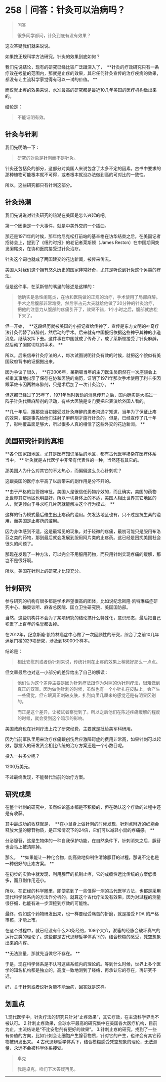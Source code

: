 # 258｜问答：针灸可以治病吗？

> 问答
> 
> 很多同学都问，针灸到底有没有效果？

这次答疑我们就来说说。

如果按正规科学方法研究，针灸的效果到底如何？

我们先说结论，现有的研究已经比较广泛跟深入了，  **针灸的疗效研究只有一条疗效在考量的范围内，那就是止疼的效果，其它任何针灸宣传的治疗疾病的效果，都没有让主流科学家觉得有可以一试的价值。 **

而仅就止疼的效果来说，水准最高的研究都是最近10几年美国的医疗机构做出来的。

结论是：

> 不能证明有效。

## 针灸与针刺

我们先明确一下：

> 研究的对象是针刺而不是针灸。

针灸还包括灸的部分，这部分对美国人来说包含了太多不定的因素。古书中要求的那种植物可能根本就不可得，或者根本就没办法做到高的可对比的一致性。

所以，这些研究都只有针刺这部分。

## 针灸热潮

我们先说说对针灸研究的热潮在美国是怎么兴起的吧。

第一个因素是一个大事件，就是中美外交的一个插曲。

那还是1971年的时候，那年给尼克松打前站的基辛格在访华结束之后，在美国记者招待会上，提到了《纽约时报》的老记者莱斯顿（James Reston）在中国期间突发阑尾炎，在协和医院接受过针灸治疗。

针灸这个词也就成了两国建交的花边新闻，被传来传去。

美国人对我们这个拥有悠久历史的国家非常好奇，尤其是听说到针灸这个另类的疗法。

但是这件事，在莱斯顿的嘴里的陈述是这样的：

> 他确实是急性阑尾炎，在协和医院做的正规的治疗，手术使用了局部麻醉。手术之后腹部非常难受，然后李占元大夫就给他做了20分钟的针灸治疗，把他的注意力从腹部的疼痛引开了，效果不错，1个小时之后，腹部就放松下来了。

但一开始，  **这段经历就被美国的小报记者给传神了，宣传是东方文明的神奇疗法针灸代替了麻醉剂，然后动的手术。后来就有中国报纸依据这些神乎其神的小道消息，继续发挥下去。这件事在中国就成了传奇了，成了莱斯顿接受了针灸麻醉，然后动了阑尾切除的手术。 **

所以，后来信奉针灸疗法的人，每次试图说明针灸有效的时候，就把这个貌似有美国政府背书的证据搬出来。

因为争议了很久，  **在2006年，莱斯顿当年的主刀医生吴蔚然在一次座谈会上郑重其事地出示了保存在协和医院的病历，证明了1971年那次手术使用了利卡多因跟苯佐卡因两种麻醉剂，只是术后加了一次针灸治疗。 **

但这都已经过了35年了，1971年当时轰动的消息传开之后，国内确实是大搞过一阵子针灸代替麻醉剂的活动，有些大医院是专门要把它表演给外国人看的。

 **几十年后，跟那些当初接受过针灸麻醉的患者沟通才知道，当年为了保证止疼的效果，都是事先给他们注射了麻醉剂才施行针灸的。但是，已经宣传了几十年了，影响覆盖面足够大，所以很多人真的相信了这些外交的花边新闻。 **

## 美国研究针刺的真相

 **各个国家跟地区，尤其是医疗知识落后的地区，都有古代医学掺杂在医疗体系当中。 ** 针灸就是古代医学中非常有代表性的一种，当然还有其它的。

那美国人为什么对其它的不太热心，而偏偏这么关心针刺呢？

这跟美国的医疗水平高了以后带来的副作用是分不开的。

 **由于严格的监管跟审批，美国人是很信任药物疗效的，而且确实，美国的药物比世界其它地区也明显好，所以一切身体上的不适，美国人相比世界其它地区的人，就更倾向于寻求吃几片药就能解决这个行为模式。 **

这样的行为模式最后催生出止疼药的滥用。欠发达地区也有，只不过是抗生素的滥用，而美国是止疼药的滥用。

因为身体感到不适，这是最常见的现象。对于轻微的疼痛，最初可能只是服用布洛芬之类的药物，那到最后就会发展到服用阿片类的止疼药。这已经是困扰美国社会很久的问题了。

那现在发现了一种方法，可以完全不用服用药物，而只用针刺实现疼痛的缓解，那岂不是很好啊。

所以，美国在针刺上的研究才比较充分。

## 针刺研究

参与研究的机构有很多都是学术声望很高的团体，比如说纪念斯隆·凯特琳癌症研究中心、梅奥诊所、麻省总医院、国立卫生研究院、美国国防部。

当然，这些机构并不会为了某项研究的结论搞什么特殊化，意识形态，最后把自己积累了上百年的名誉都丢掉。

在2012年，纪念斯隆·凯特林癌症中心做了一次回顾性的研究，综合了之前10几年满足门槛的29项研究，涉及到18000个样本。

结论是：

> 相比安慰剂或者伪针刺来说，传统针刺在止疼的效果上稍微好那么一点点。

但文章最后也对这一小部分的差异给出了自己的解读：

> 他们认为这个差异主要是因为针刺疗法跟作为对照的伪针刺疗法，很难做到真正的双盲。因为做伪针刺的时候，虽然也有一个小针扎在皮肤上，会产生一些痛觉，但它跟真正刺破皮肤，扎到肉里几厘米的感觉还是有明显区别的。
> 
> 
> 
> 而正是这个差异，让被试者察觉到了。所以之后他们在陈述疼痛缓解的程度的时候，就会受到这个暗示的影响。

美国政府也在针刺疗法上花了研究经费，主要就是批给美军科研用。

因为当前军队里用来治疗疼痛跟创伤后应激障碍症的费用非常高，如果针刺可以起效，那投入的研发资金相比传统的治疗方案还是一个小数目呢。

投入一共多少呢？

1200万美元。

不过最终发现，不能替代当前的治疗方案。

## 研究成果

在整个针刺的研究中，虽然结论基本都是不积极的，但在确认这个疗效的过程中还是有收获。

其中最成功的收获就是，  **在小鼠身上做针刺的时候发现，针刺点附近的细胞会释放大量的腺苷物质，是正常情况下的24倍，它们可以减轻小鼠的疼痛感。 **

分泌腺苷，这是生物体的一种自我保护功能，在自然条件下，针刺消失之后，腺苷也会马上被清除掉。

那么，  **如果能让一种化合物，能高效地抑制住清除腺苷的过程，那说不定也是一种很好的止疼方案。 **

在初步的实验中就发现，利用腺苷的机制止疼，它的成瘾性远比传统的方案低很多，而且副作用还小。

所以，在正经的科学圈里，即便拿到了一些值得一测的古代医学方法，也都是采用现代科学体系内的方法作分析的。就算这个古代疗法没有效果，因为对过程的测量很仔细，也能有进一步深挖到疗效的可能性。

最终，假如这个药物研发出来，也一样要经受痛苦的折磨，就是接受 FDA 的严格审核，才能上市。

在这个过程中，就已经没有什么20条经络，108个大穴，淤塞的经脉会破坏真气的运行之类的理论了。这些都是古代思辨哲学体系下的，结合模糊的感受，凭空想象出来的内容。

 **无法测量，那就先当做它不存在。 **

于是，现在科学体系是不认可这些系统内的理论的。等到什么时候，世界上多个医学的知名机构都是独立的，高度一致地测到了经络，再承认它的存在，再研究不迟。

好，关于针刺或者说针灸能不能治病，回答就是这样。

## 划重点

1.现代医学中，针灸疗法的研究只针对“止疼效果”，其它疗效，在主流科学界尚不被认可。
2.针刺止疼效果，全球水平最高的研究集中在美国各大医疗机构，目前为止，主流结论是“不比安慰剂有更好的效果”。
3.针刺止疼的研究，找到了一些有价值的方向，比如针刺会让细胞产生腺苷物质，针对它的产生，也许会有其它药物被研发出来。
4.古代思辨哲学体系下，结合模糊感受凭空想象的理论，无法测量，永远不会被科学体系接受。

> 卓克
> 
> 我是卓克，咱们下次答疑再见。

---
